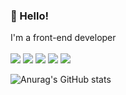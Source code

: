 ### 🔭 Hello!
I'm a front-end developer
<br>
<br>
<img src="https://img.shields.io/badge/HTML5-263238?logo=html5"/>
<img src="https://img.shields.io/badge/CSS3-263238?logo=css3"/>
<img src="https://img.shields.io/badge/JavaScript-263238?logo=javascript"/> 
<img src="https://img.shields.io/badge/TypeScript-263238?logo=typescript"/> 
<img src="https://img.shields.io/badge/React-263238?logo=react"/>

![Anurag's GitHub stats](https://github-readme-stats.vercel.app/api?username=wwwkimminja&theme=radical&show_icons=true)


<!--
**wwwkimminja/wwwkimminja** is a ✨ _special_ ✨ repository because its `README.md` (this file) appears on your GitHub profile.

Here are some ideas to get you started:

- 🔭 I’m currently working on ...
- 🌱 I’m currently learning ...
- 👯 I’m looking to collaborate on ...
- 🤔 I’m looking for help with ...
- 💬 Ask me about ...
- 📫 How to reach me: ...
- 😄 Pronouns: ...
- ⚡ Fun fact: ...
-->
